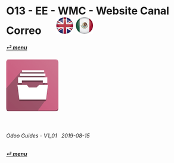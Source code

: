 # O13 - EE - WMC - Website Canal Correo &nbsp;&nbsp;&nbsp;&nbsp; [![en-uk](/doc/img/flg/en-uk-flg-btn-sml.png)](/en-uk/o13/ee/wmc/en-uk-o13-ee-wmc-guides.md) [ ![es-mx](/doc/img/flg/es-mx-flg-btn-sml.png)](/es-mx/o13/ee/wmc/es-mx-o13-ee-wmc-guides.md)
#### [_&#x23CE; menu_](/en-uk/o13/ee/en-uk-o13-ee-guides-menu.md "Regresar al menú de EE")  
### ![wmc](/doc/img/app/big/wmc.png)
[ⱽ¹²³⁴⁵⁶⁷⁸⁹⁰⁻]: # (ⱽ¹²³⁴⁵⁶⁷⁸⁹⁰⁻)

<br>

###### Odoo Guides - V1_01 &nbsp; 2019-08-15  
**[_&#x23CE; menu_](/en-uk/o13/ee/en-uk-o13-ee-guides-menu.md)**  
